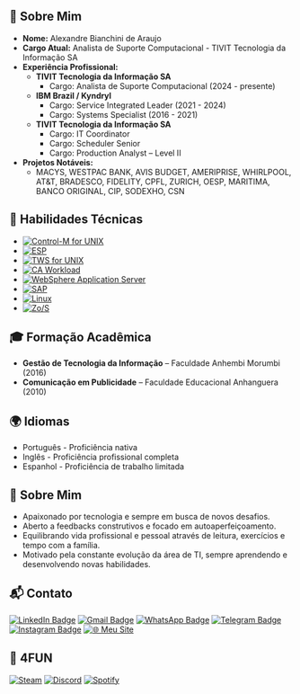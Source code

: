 ## 🚀 **Sobre Mim**

- **Nome:** Alexandre Bianchini de Araujo  
- **Cargo Atual:** Analista de Suporte Computacional - TIVIT Tecnologia da Informação SA
- **Experiência Profissional:**  
  - **TIVIT Tecnologia da Informação SA**
    - Cargo: Analista de Suporte Computacional (2024 - presente)  
  - **IBM Brazil / Kyndryl**  
    - Cargo: Service Integrated Leader (2021 - 2024)  
    - Cargo: Systems Specialist (2016 - 2021)  
  - **TIVIT Tecnologia da Informação SA**  
    - Cargo: IT Coordinator  
    - Cargo: Scheduler Senior  
    - Cargo: Production Analyst – Level II  
- **Projetos Notáveis:**  
  - MACYS, WESTPAC BANK, AVIS BUDGET, AMERIPRISE, WHIRLPOOL, AT&T, BRADESCO, FIDELITY, CPFL, ZURICH, OESP, MARITIMA, BANCO ORIGINAL, CIP, SODEXHO, CSN  

## 💼 **Habilidades Técnicas**

- [![Control-M for UNIX](https://img.shields.io/badge/Control--M-UNIX-green?style=flat-square&logo=Linux&logoColor=white)](#)  
- [![ESP](https://img.shields.io/badge/ESP-Mainframe-blue?style=flat-square&logo=IBM&logoColor=white)](#)
- [![TWS for UNIX](https://img.shields.io/badge/TWS-UNIX-orange?style=flat-square&logo=Linux&logoColor=white)](#)
- [![CA Workload](https://img.shields.io/badge/CA-Workload-red?style=flat-square&logo=Broadcom&logoColor=white)](#) 
- [![WebSphere Application Server](https://img.shields.io/badge/WebSphere-Application_Server-blue?style=flat-square&logo=IBM&logoColor=white)](#) 
- [![SAP](https://img.shields.io/badge/SAP-Enterprise-yellow?style=flat-square&logo=SAP&logoColor=white)](#) 
- [![Linux](https://img.shields.io/badge/Linux-OS-lightgrey?style=flat-square&logo=Linux&logoColor=white)](#) 
- [![Zo/S](https://img.shields.io/badge/Zo%2FS-Mainframe-darkblue?style=flat-square&logo=IBM&logoColor=white)](#)  

## 🎓 **Formação Acadêmica**

- **Gestão de Tecnologia da Informação** – Faculdade Anhembi Morumbi (2016)  
- **Comunicação em Publicidade** – Faculdade Educacional Anhanguera (2010)  

## 🌍 **Idiomas**

- Português - Proficiência nativa  
- Inglês - Proficiência profissional completa  
- Espanhol - Proficiência de trabalho limitada  

## 🎯 **Sobre Mim**

- Apaixonado por tecnologia e sempre em busca de novos desafios.  
- Aberto a feedbacks construtivos e focado em autoaperfeiçoamento.  
- Equilibrando vida profissional e pessoal através de leitura, exercícios e tempo com a família.  
- Motivado pela constante evolução da área de TI, sempre aprendendo e desenvolvendo novas habilidades.  

## 📬 **Contato**

[![LinkedIn Badge](https://img.shields.io/badge/-LinkedIn-blue?style=flat-square&logo=Linkedin&logoColor=white&link=https://www.linkedin.com/in/abaraujo1988/)](https://www.linkedin.com/in/abaraujo1988/) 
[![Gmail Badge](https://img.shields.io/badge/-Gmail-red?style=flat-square&logo=Gmail&logoColor=white&link=mailto:araujoalexandre1607@gmail.com)](mailto:araujoalexandre1607@gmail.com) 
[![WhatsApp Badge](https://img.shields.io/badge/-WhatsApp-green?style=flat-square&logo=WhatsApp&logoColor=white&link=https://wa.me/5519971616086)](https://wa.me/5519971616086)
[![Telegram Badge](https://img.shields.io/badge/-Telegram-blue?style=flat-square&logo=Telegram&logoColor=white&link=https://t.me/alexandre_araujo)](https://t.me/Alez1n)
[![Instagram Badge](https://img.shields.io/badge/-Instagram-E4405F?style=flat-square&logo=Instagram&logoColor=white)](https://www.instagram.com/bianchiniale1988/)
[![🌐 Meu Site](https://img.shields.io/badge/-🌐_Visite_meu_site-F7E300?style=flat-square)](https://alexandrebianchinimd.net/)

## 🎉 **4FUN**

[![Steam](https://img.shields.io/badge/-🎮_Steam-000000?style=flat-square&logo=steam&logoColor=white)](https://steamcommunity.com/profiles/76561199652366046/)
[![Discord](https://img.shields.io/badge/-💬_Discord-7289DA?style=flat-square&logo=discord&logoColor=white)](https://discord.gg/QJHuqSkB)
[![Spotify](https://img.shields.io/badge/-🎵_Spotify-1DB954?style=flat-square&logo=spotify&logoColor=white)](https://open.spotify.com/user/5hj2lflcv6ep2ydjmq11w6hnk)

